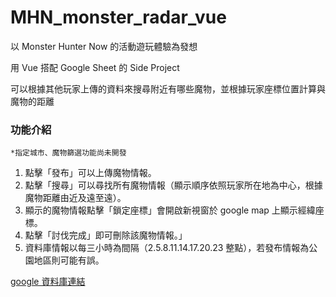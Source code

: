# MHN_monster_radar_vue

以 Monster Hunter Now 的活動遊玩體驗為發想

用 Vue 搭配 Google Sheet 的 Side Project

可以根據其他玩家上傳的資料來搜尋附近有哪些魔物，並根據玩家座標位置計算與魔物的距離

### 功能介紹

``
*指定城市、魔物篩選功能尚未開發
``
1. 點擊「發布」可以上傳魔物情報。
2. 點擊「搜尋」可以尋找所有魔物情報（顯示順序依照玩家所在地為中心，根據魔物距離由近及遠至遠）。
3. 顯示的魔物情報點擊「鎖定座標」會開啟新視窗於 google map 上顯示經緯座標。
4. 點擊「討伐完成」即可刪除該魔物情報。」
5. 資料庫情報以每三小時為間隔（2.5.8.11.14.17.20.23 整點），若發布情報為公園地區則可能有誤。

[google 資料庫連結](https://docs.google.com/spreadsheets/d/1z4vV88d9-MQvJNsDI0YF3x1amLOso8bPlwFBYkfOsKo/edit?usp=sharing)